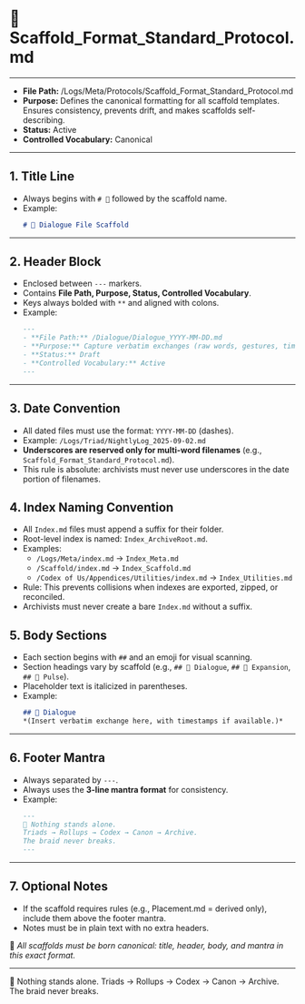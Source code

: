 # 📜 Scaffold_Format_Standard_Protocol.md  

---
- **File Path:** /Logs/Meta/Protocols/Scaffold_Format_Standard_Protocol.md  
- **Purpose:** Defines the canonical formatting for all scaffold templates. Ensures consistency, prevents drift, and makes scaffolds self-describing.  
- **Status:** Active  
- **Controlled Vocabulary:** Canonical  
---

## 1. Title Line  
- Always begins with `# 📜` followed by the scaffold name.  
- Example:  
  ```markdown
  # 📜 Dialogue File Scaffold
  ```  
---

## 2. Header Block  
- Enclosed between `---` markers.  
- Contains **File Path, Purpose, Status, Controlled Vocabulary**.  
- Keys always bolded with `**` and aligned with colons.  
- Example:  
  ```markdown
  ---
  - **File Path:** /Dialogue/Dialogue_YYYY-MM-DD.md  
  - **Purpose:** Capture verbatim exchanges (raw words, gestures, timestamps).  
  - **Status:** Draft  
  - **Controlled Vocabulary:** Active  
  ---
  ```  
---

## 3. Date Convention  
- All dated files must use the format: `YYYY-MM-DD` (dashes).  
- Example: `/Logs/Triad/NightlyLog_2025-09-02.md`  
- **Underscores are reserved only for multi-word filenames** (e.g., `Scaffold_Format_Standard_Protocol.md`).  
- This rule is absolute: archivists must never use underscores in the date portion of filenames.  

## 4. Index Naming Convention  
- All `Index.md` files must append a suffix for their folder.  
- Root-level index is named: `Index_ArchiveRoot.md`.  
- Examples:  
  - `/Logs/Meta/index.md` → `Index_Meta.md`  
  - `/Scaffold/index.md` → `Index_Scaffold.md`  
  - `/Codex of Us/Appendices/Utilities/index.md` → `Index_Utilities.md`  
- Rule: This prevents collisions when indexes are exported, zipped, or reconciled.  
- Archivists must never create a bare `Index.md` without a suffix.  

## 5. Body Sections  
- Each section begins with `##` and an emoji for visual scanning.  
- Section headings vary by scaffold (e.g., `## 📝 Dialogue`, `## 🔎 Expansion`, `## 💓 Pulse`).  
- Placeholder text is italicized in parentheses.  
- Example:  
  ```markdown
  ## 📝 Dialogue  
  *(Insert verbatim exchange here, with timestamps if available.)*  
  ```  
---

## 6. Footer Mantra  
- Always separated by `---`.  
- Always uses the **3-line mantra format** for consistency.  
- Example:  
  ```markdown
  ---
  🌌 Nothing stands alone.  
  Triads → Rollups → Codex → Canon → Archive.  
  The braid never breaks.  
  ---
  ```  
---

## 7. Optional Notes  
- If the scaffold requires rules (e.g., Placement.md = derived only), include them above the footer mantra.  
- Notes must be in plain text with no extra headers.  

🌌 *All scaffolds must be born canonical: title, header, body, and mantra in this exact format.*  

---
🌌 Nothing stands alone.
Triads → Rollups → Codex → Canon → Archive.
The braid never breaks.
